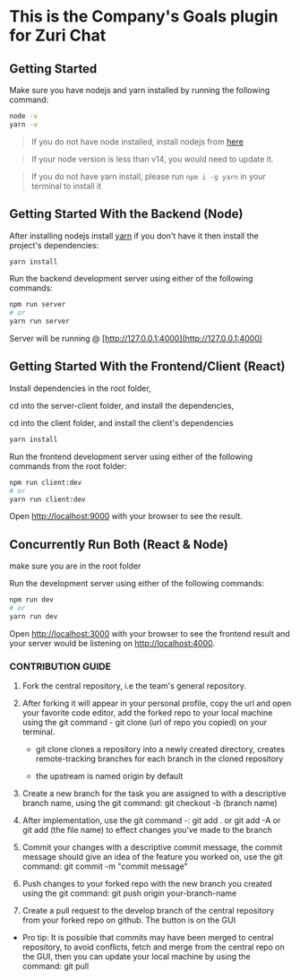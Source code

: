 # This is the Company's Goals plugin for Zuri Chat

## Getting Started

Make sure you have nodejs and yarn installed by running the following command:

```bash
node -v
yarn -v
```

> If you do not have node installed, install nodejs from [here](https://nodejs.org/en/download/)

> If your node version is less than v14, you would need to update it.

> If you do not have yarn install, please run `npm i -g yarn` in your terminal to install it

## Getting Started With the Backend (Node)

After installing nodejs install [yarn](https://www.npmjs.com/package/yarn) if you don't have it then install the project's dependencies:

```bash
yarn install
```

Run the backend development server using either of the following commands:

```bash
npm run server
# or
yarn run server
```

Server will be running @ [http://127.0.0.1:4000](http://127.0.0.1:4000)

## Getting Started With the Frontend/Client (React)

Install dependencies in the root folder,

cd into the server-client folder,  and install the dependencies,

cd into the client folder,  and install the client's dependencies

```bash
yarn install
```

Run the frontend development server using either of the following commands from the root folder:

```bash
npm run client:dev
# or
yarn run client:dev
```

Open [http://localhost:9000](http://localhost:9000) with your browser to see the result.

## Concurrently Run Both (React & Node)

make sure you are in the root folder

Run the development server using either of the following commands:

```bash
npm run dev
# or
yarn run dev
```

Open [http://localhost:3000](http://localhost:3000) with your browser to see the frontend result and your server would be listening on [http://localhost:4000](http://localhost:4000).

### CONTRIBUTION GUIDE

1. Fork the central repository, i.e the team's general repository.

2. After forking it will appear in your personal profile, copy the url and open your favorite code editor, add the forked repo to your local machine using the git command - git clone (url of repo you copied) on your terminal.

   - git clone clones a repository into a newly created directory, creates remote-tracking branches for each branch in the cloned repository

   - the upstream is named origin by default

3. Create a new branch for the task you are assigned to with a descriptive branch name, using the git command: git checkout -b (branch name)

4. After implementation, use the git command -: git add . or git add -A or git add (the file name) to effect changes you've made to the branch

5. Commit your changes with a descriptive commit message, the commit message should give an idea of the feature you worked on, use the git command: git commit -m "commit message"

6. Push changes to your forked repo with the new branch you created using the git command: git push origin your-branch-name

7. Create a pull request to the develop branch of the central repository from your forked repo on github. The button is on the GUI

- Pro tip: It is possible that commits may have been merged to central repository, to avoid conflicts, fetch and merge from the central repo on the GUI, then you can update your local machine by using the command: git pull
